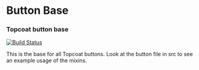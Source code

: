 Button Base
===========

### Topcoat button base

[![Build Status](https://travis-ci.org/topcoat/button-base.png?branch=master)](https://travis-ci.org/topcoat/button-base)

This is the base for all Topcoat buttons.
Look at the button file in src to see an example usage of the mixins.
